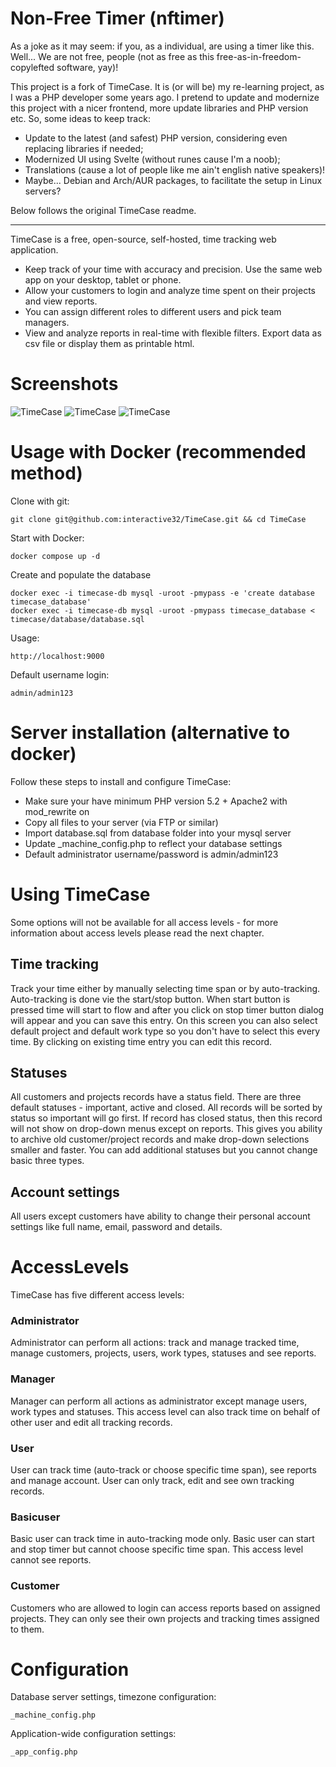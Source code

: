 # Non-Free Timer (nftimer)
As a joke as it may seem: if you, as a individual, are using a timer like this. Well... We are not free, people (not as free as this free-as-in-freedom-copylefted software, yay)!

This project is a fork of TimeCase. It is (or will be) my re-learning project, as I was a PHP developer some years ago. I pretend to update and modernize this project with a nicer frontend, more update libraries and PHP version etc. So, some ideas to keep track:

- Update to the latest (and safest) PHP version, considering even replacing libraries if needed;
- Modernized UI using Svelte (without runes cause I'm a noob);
- Translations (cause a lot of people like me ain't english native speakers)!
- Maybe... Debian and Arch/AUR packages, to facilitate the setup in Linux servers?

Below follows the original TimeCase readme.

---

TimeCase is a free, open-source, self-hosted, time tracking web application.

- Keep track of your time with accuracy and precision. Use the same web app on your desktop, tablet or phone.
- Allow your customers to login and analyze time spent on their projects and view reports.
- You can assign different roles to different users and pick team managers.
- View and analyze reports in real-time with flexible filters. Export data as csv file or display them as printable html.

# Screenshots
![TimeCase](https://interactive32.com/resources/timecase2.png)
![TimeCase](https://interactive32.com/resources/timecase3.png)
![TimeCase](https://interactive32.com/resources/timecase4.png)

# Usage with Docker (recommended method)
Clone with git:
```
git clone git@github.com:interactive32/TimeCase.git && cd TimeCase
```

Start with Docker:
```
docker compose up -d
```

Create and populate the database
```
docker exec -i timecase-db mysql -uroot -pmypass -e 'create database timecase_database'
docker exec -i timecase-db mysql -uroot -pmypass timecase_database < timecase/database/database.sql
```

Usage:
```
http://localhost:9000
```

Default username login:
```
admin/admin123
```


# Server installation (alternative to docker)

Follow these steps to install and configure TimeCase:

- Make sure your have minimum PHP version 5.2 + Apache2 with mod_rewrite on
- Copy all files to your server (via FTP or similar)
- Import database.sql from database folder into your mysql server
- Update _machine_config.php to reflect your database settings
- Default administrator username/password is admin/admin123


# Using TimeCase

Some options will not be available for all access levels - for more information about access levels please read the next chapter.

## Time tracking
Track your time either by manually selecting time span or by auto-tracking. Auto-tracking is done vie the start/stop button. When start button is pressed time will start to flow and after you click on stop timer button dialog will appear and you can save this entry. On this screen you can also select default project and default work type so you don't have to select this every time. By clicking on existing time entry you can edit this record. 

## Statuses
All customers and projects records have a status field. There are three default statuses - important, active and closed. All records will be sorted by status so important will go first. If record has closed status, then this record will not show on drop-down menus except on reports. This gives you ability to archive old customer/project records and make drop-down selections smaller and faster. You can add additional statuses but you cannot change basic three types.  

## Account settings
All users except customers have ability to change their personal account settings like full name, email, password and details.

# AccessLevels
TimeCase has five different access levels:
 

### Administrator
Administrator can perform all actions: track and manage tracked time, manage customers, projects, users, work types, statuses and see reports.

### Manager
Manager can perform all actions as administrator except manage users, work types and statuses. This access level can also track time on behalf of other user and edit all tracking records.

### User
User can track time (auto-track or choose specific time span), see reports and manage account. User can only track, edit and see own tracking records.
 
### Basicuser
Basic user can track time in auto-tracking mode only. 
Basic user can start and stop timer but cannot choose specific time span.
This access level cannot see reports.
 
### Customer
Customers who are allowed to login can access reports based on assigned projects. 
They can only see their own projects and tracking times assigned to them.
 
# Configuration
Database server settings, timezone configuration:
```
_machine_config.php
```
Application-wide configuration settings:

```
_app_config.php
```

